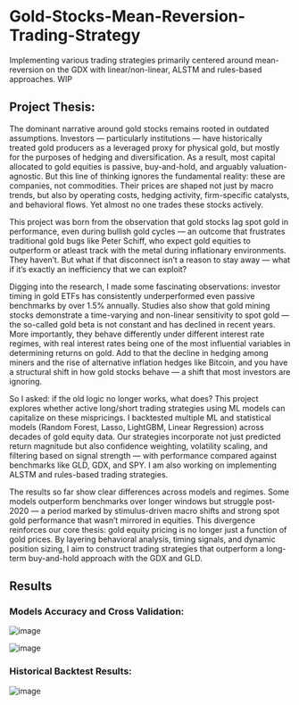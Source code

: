 # Gold-Stocks-Mean-Reversion-Trading-Strategy
Implementing various trading strategies primarily centered around mean-reversion on the GDX with linear/non-linear, ALSTM and rules-based approaches. WIP

## Project Thesis:

The dominant narrative around gold stocks remains rooted in outdated assumptions. Investors — particularly institutions — have historically treated gold producers as a leveraged proxy for physical gold, but mostly for the purposes of hedging and diversification. As a result, most capital allocated to gold equities is passive, buy-and-hold, and arguably valuation-agnostic. But this line of thinking ignores the fundamental reality: these are companies, not commodities. Their prices are shaped not just by macro trends, but also by operating costs, hedging activity, firm-specific catalysts, and behavioral flows. Yet almost no one trades these stocks actively.

This project was born from the observation that gold stocks lag spot gold in performance, even during bullish gold cycles — an outcome that frustrates traditional gold bugs like Peter Schiff, who expect gold equities to outperform or atleast track with the metal during inflationary environments. They haven’t. But what if that disconnect isn’t a reason to stay away — what if it’s exactly an inefficiency that we can exploit?

Digging into the research, I made some fascinating observations: investor timing in gold ETFs has consistently underperformed even passive benchmarks by over 1.5% annually. ​Studies also show that gold mining stocks demonstrate a time-varying and non-linear sensitivity to spot gold — the so-called gold beta is not constant and has declined in recent years. More importantly, they behave differently under different interest rate regimes, with real interest rates being one of the most influential variables in determining returns on gold. Add to that the decline in hedging among miners and the rise of alternative inflation hedges like Bitcoin, and you have a structural shift in how gold stocks behave — a shift that most investors are ignoring.

So I asked: if the old logic no longer works, what does? This project explores whether active long/short trading strategies using ML models can capitalize on these mispricings. I backtested multiple ML and statistical models (Random Forest, Lasso, LightGBM, Linear Regression) across decades of gold equity data. Our strategies incorporate not just predicted return magnitude but also confidence weighting, volatility scaling, and filtering based on signal strength — with performance compared against benchmarks like GLD, GDX, and SPY. I am also working on implementing ALSTM and rules-based trading strategies.

The results so far show clear differences across models and regimes. Some models outperform benchmarks over longer windows but struggle post-2020 — a period marked by stimulus-driven macro shifts and strong spot gold performance that wasn’t mirrored in equities. This divergence reinforces our core thesis: gold equity pricing is no longer just a function of gold prices. By layering behavioral analysis, timing signals, and dynamic position sizing, I aim to construct trading strategies that outperform a long-term buy-and-hold approach with the GDX and GLD.

## Results

### Models Accuracy and Cross Validation:

![image](https://github.com/user-attachments/assets/33df6fc8-aeaf-4519-93e8-0c1155978a62)

![image](https://github.com/user-attachments/assets/1036cc4b-2c0a-48b2-aa5d-88dc263c57e0)

### Historical Backtest Results:

![image](https://github.com/user-attachments/assets/6e9f9db7-4e61-4be8-a54f-9340b853f9aa)




